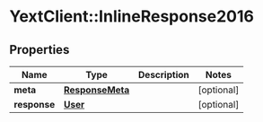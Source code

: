 # YextClient::InlineResponse2016

## Properties
Name | Type | Description | Notes
------------ | ------------- | ------------- | -------------
**meta** | [**ResponseMeta**](ResponseMeta.md) |  | [optional] 
**response** | [**User**](User.md) |  | [optional] 


